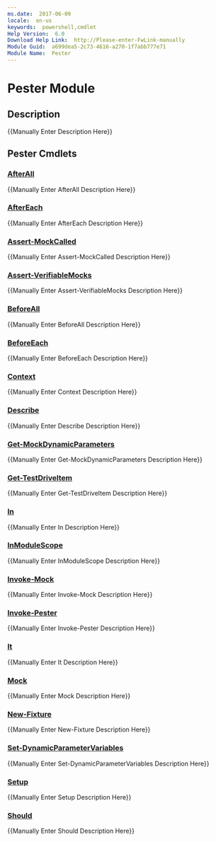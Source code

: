 ```yaml
---
ms.date:  2017-06-09
locale:  en-us
keywords:  powershell,cmdlet
Help Version:  6.0
Download Help Link:  http://Please-enter-FwLink-manually
Module Guid:  a699dea5-2c73-4616-a270-1f7abb777e71
Module Name:  Pester
---
```


# Pester Module
## Description
{{Manually Enter Description Here}}

## Pester Cmdlets
### [AfterAll](afterall.md)
{{Manually Enter AfterAll Description Here}}

### [AfterEach](aftereach.md)
{{Manually Enter AfterEach Description Here}}

### [Assert-MockCalled](assert-mockcalled.md)
{{Manually Enter Assert-MockCalled Description Here}}

### [Assert-VerifiableMocks](assert-verifiablemocks.md)
{{Manually Enter Assert-VerifiableMocks Description Here}}

### [BeforeAll](beforeall.md)
{{Manually Enter BeforeAll Description Here}}

### [BeforeEach](beforeeach.md)
{{Manually Enter BeforeEach Description Here}}

### [Context](context.md)
{{Manually Enter Context Description Here}}

### [Describe](describe.md)
{{Manually Enter Describe Description Here}}

### [Get-MockDynamicParameters](get-mockdynamicparameters.md)
{{Manually Enter Get-MockDynamicParameters Description Here}}

### [Get-TestDriveItem](get-testdriveitem.md)
{{Manually Enter Get-TestDriveItem Description Here}}

### [In](in.md)
{{Manually Enter In Description Here}}

### [InModuleScope](inmodulescope.md)
{{Manually Enter InModuleScope Description Here}}

### [Invoke-Mock](invoke-mock.md)
{{Manually Enter Invoke-Mock Description Here}}

### [Invoke-Pester](invoke-pester.md)
{{Manually Enter Invoke-Pester Description Here}}

### [It](it.md)
{{Manually Enter It Description Here}}

### [Mock](mock.md)
{{Manually Enter Mock Description Here}}

### [New-Fixture](new-fixture.md)
{{Manually Enter New-Fixture Description Here}}

### [Set-DynamicParameterVariables](set-dynamicparametervariables.md)
{{Manually Enter Set-DynamicParameterVariables Description Here}}

### [Setup](setup.md)
{{Manually Enter Setup Description Here}}

### [Should](should.md)
{{Manually Enter Should Description Here}}

